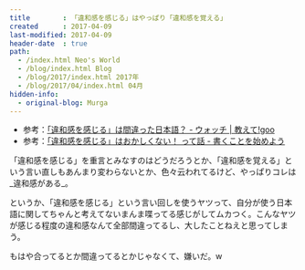 ```yaml
---
title        : 「違和感を感じる」はやっぱり「違和感を覚える」
created      : 2017-04-09
last-modified: 2017-04-09
header-date  : true
path:
  - /index.html Neo's World
  - /blog/index.html Blog
  - /blog/2017/index.html 2017年
  - /blog/2017/04/index.html 04月
hidden-info:
  - original-blog: Murga
---
```


- 参考：[「違和感を感じる」は間違った日本語？ - ウォッチ | 教えて!goo](https://oshiete.goo.ne.jp/watch/entry/84bf64af551d9373b4724ab0d6b50727/)
- 参考：[「違和感を感じる」はおかしくない！ って話 - 書くことを始めよう](http://www.yuriseeds.net/entry/I-_feel-strange)

「違和感を感じる」を重言とみなすのはどうだろうとか、「違和感を覚える」という言い直しもあんまり変わらないとか、色々云われてるけど、やっぱりコレは_違和感がある_。

というか、「違和感を感じる」という言い回しを使うヤツって、自分が使う日本語に関してちゃんと考えてないまんま喋ってる感じがしてムカつく。こんなヤツが感じる程度の違和感なんて全部間違ってるし、大したことねえと思ってしまう。

もはや合ってるとか間違ってるとかじゃなくて、嫌いだ。w
